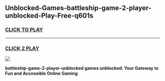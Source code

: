 
## Unblocked-Games-battleship-game-2-player-unblocked-Play-Free-q601s
<h3>
<a href="https://premium76.site?title=battleship-game-2-player-unblocked&ref=10A">CLICK TO PLAY</a></h3>
<hr>

<h3>
<a href="https://premium76.site?title=battleship-game-2-player-unblocked&ref=10A">CLICK 2 PLAY</a>
  
</h3>

<a href="https://premium76.site?title=battleship-game-2-player-unblocked&ref=10A"><img src="https://clearcache.store/games.png"></a>


**battleship-game-2-player-unblocked games unblocked: Your Gateway to Fun and Accessible Online Gaming**
